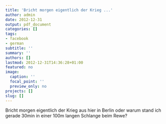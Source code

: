 ```yaml
---
title: 'Bricht morgen eigentlich der Krieg ...'
author: admin
date: 2012-12-31
output: pdf_document
categories: []
tags:
- facebook
- german
subtitle: ''
summary: ''
authors: []
lastmod: 2012-12-31T14:36:28+01:00
featured: no
image:
  caption: ''
  focal_point: ''
  preview_only: no
projects: []
slug: []
---
```

Bricht morgen eigentlich der Krieg aus hier in Berlin oder warum stand ich gerade 30min in einer 100m langen Schlange beim Rewe?

